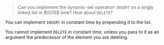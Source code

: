 > Can you implement the dynamic-set operation `INSERT` on a singly linked list
> in $\O(1)$ time? How about `DELETE`?

You can implement `INSERT` in constant time by prepending it to the list.

You cannot implement `DELETE` in constant time, unless you pass to it as an
argument the predecessor of the element you are deleting.

